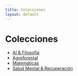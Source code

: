 ```yaml
---
title: Colecciones
layout: default
---
```

# Colecciones

<!-- Lista manual (rápido al inicio). Agrega entradas al crear colecciones. -->
- [AI & Filosofía](/collections/ai-filosofia/)
- [Agroforestal](/collections/agroforestal/)
- [Matemáticas](/collections/matematicas/)
- [Salud Mental & Recuperación](/collections/salud-mental/)
